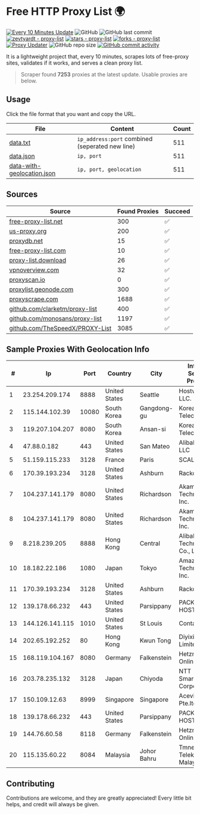 
# Free HTTP Proxy List 🌍

[![Every 10 Minutes Update](https://github.com/mertguvencli/http-proxy-list/actions/workflows/main.yml/badge.svg?branch=main)](https://github.com/mertguvencli/http-proxy-list/actions/workflows/main.yml)
![GitHub](https://img.shields.io/github/license/mertguvencli/http-proxy-list)
![GitHub last commit](https://img.shields.io/github/last-commit/mertguvencli/http-proxy-list)
[![zevtyardt - proxy-list](https://img.shields.io/static/v1?label=zevtyardt&message=proxy-list&color=blue&logo=github)](https://github.com/zevtyardt/proxy-list "Go to GitHub repo")
[![stars - proxy-list](https://img.shields.io/github/stars/zevtyardt/proxy-list?style=social)](https://github.com/zevtyardt/proxy-list)
[![forks - proxy-list](https://img.shields.io/github/forks/zevtyardt/proxy-list?style=social)](https://github.com/zevtyardt/proxy-list)
[![Proxy Updater](https://github.com/zevtyardt/proxy-list/workflows/Proxy%20Updater/badge.svg)](https://github.com/zevtyardt/proxy-list/actions?query=workflow:"Proxy+Updater")
![GitHub repo size](https://img.shields.io/github/repo-size/zevtyardt/proxy-list)
[![GitHub commit activity](https://img.shields.io/github/commit-activity/m/zevtyardt/proxy-list?logo=commits)](https://github.com/zevtyardt/proxy-list/commits/main)

It is a lightweight project that, every 10 minutes, scrapes lots of free-proxy sites, validates if it works, and serves a clean proxy list.

> Scraper found **7253** proxies at the latest update. Usable proxies are below.

## Usage

Click the file format that you want and copy the URL.

|File|Content|Count|
|----|-------|-----|
|[data.txt](https://raw.githubusercontent.com/mertguvencli/http-proxy-list/main/proxy-list/data.txt)|`ip_address:port` combined (seperated new line)|511|
|[data.json](https://raw.githubusercontent.com/mertguvencli/http-proxy-list/main/proxy-list/data.json)|`ip, port`|511|
|[data-with-geolocation.json](https://raw.githubusercontent.com/mertguvencli/http-proxy-list/main/proxy-list/data-with-geolocation.json)|`ip, port, geolocation`|511|

## Sources

|Source|Found Proxies|Succeed|
|------|-------------|-------|
|[free-proxy-list.net](https://free-proxy-list.net)|300|✅|
|[us-proxy.org](https://www.us-proxy.org)|200|✅|
|[proxydb.net](http://proxydb.net)|15|✅|
|[free-proxy-list.com](https://free-proxy-list.com/?page=&port=&type%5B%5D=http&type%5B%5D=https&up_time=0&search=Search)|10|✅|
|[proxy-list.download](https://www.proxy-list.download/HTTP)|26|✅|
|[vpnoverview.com](https://vpnoverview.com/privacy/anonymous-browsing/free-proxy-servers)|32|✅|
|[proxyscan.io](https://www.proxyscan.io)|0|✅|
|[proxylist.geonode.com](https://proxylist.geonode.com/api/proxy-list?limit=300&page=1&sort_by=lastChecked&sort_type=desc&protocols=http,https)|300|✅|
|[proxyscrape.com](https://api.proxyscrape.com/v2/?request=displayproxies&protocol=http&timeout=10000&country=all&ssl=all&anonymity=all)|1688|✅|
|[github.com/clarketm/proxy-list](https://raw.githubusercontent.com/clarketm/proxy-list/master/proxy-list-raw.txt)|400|✅|
|[github.com/monosans/proxy-list](https://raw.githubusercontent.com/monosans/proxy-list/main/proxies/http.txt)|1197|✅|
|[github.com/TheSpeedX/PROXY-List](https://raw.githubusercontent.com/TheSpeedX/PROXY-List/master/http.txt)|3085|✅|


## Sample Proxies With Geolocation Info

|#|Ip|Port|Country|City|Internet Service Provider|
|-|--|----|-------|----|-------------------------|
|1|23.254.209.174|8888|United States|Seattle|Hostwinds LLC.|
|2|115.144.102.39|10080|South Korea|Gangdong-gu|Korea Telecom|
|3|119.207.104.207|8080|South Korea|Ansan-si|Korea Telecom|
|4|47.88.0.182|443|United States|San Mateo|Alibaba.com LLC|
|5|51.159.115.233|3128|France|Paris|SCALEWAY|
|6|170.39.193.234|3128|United States|Ashburn|Rackdog, LLC|
|7|104.237.141.179|8080|United States|Richardson|Akamai Technologies, Inc.|
|8|104.237.141.179|8080|United States|Richardson|Akamai Technologies, Inc.|
|9|8.218.239.205|8888|Hong Kong|Central|Alibaba (US) Technology Co., Ltd.|
|10|18.182.22.186|1080|Japan|Tokyo|Amazon Technologies Inc.|
|11|170.39.193.234|3128|United States|Ashburn|Rackdog, LLC|
|12|139.178.66.232|443|United States|Parsippany|PACKET-HOST|
|13|144.126.141.115|1010|United States|St Louis|Contabo Inc.|
|14|202.65.192.252|80|Hong Kong|Kwun Tong|Diyixian.com Limited|
|15|168.119.104.167|8080|Germany|Falkenstein|Hetzner Online GmbH|
|16|203.78.235.132|3128|Japan|Chiyoda|NTT SmartConnect Corporation|
|17|150.109.12.63|8999|Singapore|Singapore|Aceville Pte.ltd|
|18|139.178.66.232|443|United States|Parsippany|PACKET-HOST|
|19|144.76.60.58|8118|Germany|Falkenstein|Hetzner Online GmbH|
|20|115.135.60.22|8084|Malaysia|Johor Bahru|Tmnet, Telekom Malaysia Bhd.|



## Contributing

Contributions are welcome, and they are greatly appreciated! Every
little bit helps, and credit will always be given.

